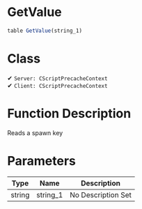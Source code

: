 # GetValue
```js	
table GetValue(string_1)
```
# Class
✔ `Server: CScriptPrecacheContext`  
✔ `Client: CScriptPrecacheContext`  

# Function Description
Reads a spawn key
# Parameters
Type|Name|Description
--|--|--
string|string_1|No Description Set
